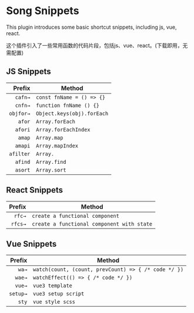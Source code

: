 # Song Snippets

This plugin introduces some basic shortcut snippets, including js, vue, react.

这个插件引入了一些常用函数的代码片段，包括js、vue、react。(下载即用，无需配置)

## JS Snippets

| Prefix | Method |
| ------: | --------------------------------------------------- |
| `cafn→` | `const fnName = () => {}` |
| `cnfn→` | `function fnName () {}` |
| `objfor→` | `Object.keys(obj).forEach` |
| `afor` | `Array.forEach` |
| `afori` | `Array.forEachIndex` |
| `amap` | `Array.map` |
| `amapi` | `Array.mapIndex` |
| `afilter` | `Array.` |
| `afind` | `Array.find` |
| `asort` | `Array.sort` |

## React Snippets

| Prefix | Method |
| ------: | --------------------------------------------------- |
| `rfc→` | `create a functional component` |
| `rfcs→` | `create a functional component with state` |

## Vue Snippets

| Prefix | Method |
| ------: | --------------------------------------------------- |
| `wa→` | `watch(count, (count, prevCount) => { /* code */ })` |
| `wae→` | `watchEffect(() => { /* code */ })` |
| `vue→` | `vue3 template` |
| `setup→` | `vue3 setup script` |
| `sty` | `vue style scss` |